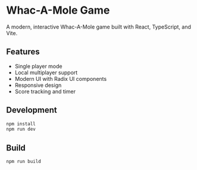 # Whac-A-Mole Game

A modern, interactive Whac-A-Mole game built with React, TypeScript, and Vite.

## Features

- Single player mode
- Local multiplayer support
- Modern UI with Radix UI components
- Responsive design
- Score tracking and timer

## Development

```bash
npm install
npm run dev
```

## Build

```bash
npm run build
```

<!-- Updated for Vercel deployment fix -->
  